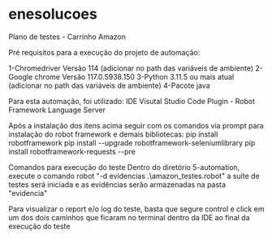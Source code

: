 # enesolucoes
Plano de testes - Carrinho Amazon

Pré requisitos para a execução do projeto de automação:

1-Chromedriver Versão 114 (adicionar no path das variáveis de ambiente)
2-Google chrome Versão 117.0.5938.150
3-Python 3.11.5 ou mais atual (adicionar no path das variáveis de ambiente)
4-Pacote java 

Para esta automação, foi utilizado:
IDE Visutal Studio Code
Plugin - Robot Framework Language Server 

Após a instalação dos itens acima seguir com os comandos via prompt para instalação do robot framework e demais bibliotecas:
pip install robotframework 
pip install --upgrade robotframework-seleniumlibrary 
pip install robotframework-requests --pre

Comandos para execução do teste
Dentro do diretório 5-automation, execute o comando robot "-d evidencias .\amazon_testes.robot"
a suíte de testes será iniciada e as evidências serão armazenadas na pasta "evidencia"

Para visualizar o report e/o log do teste, basta que segure control e click em um dos dois caminhos que ficaram no terminal dentro da IDE ao final da execução do teste 

